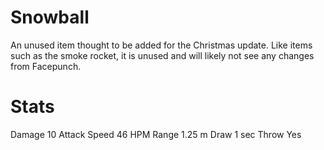 # Snowball

An unused item thought to be added for the Christmas update. Like items such as the smoke rocket, it is unused and will likely not see any changes from Facepunch.
# Stats

Damage
10
Attack Speed
46 HPM
Range
1.25 m
Draw
1 sec
Throw
Yes
